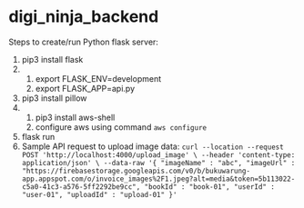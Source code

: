 # digi_ninja_backend

Steps to create/run Python flask server:
1. pip3 install flask
2. 1) export FLASK_ENV=development
   2) export FLASK_APP=api.py
3. pip3 install pillow
4. 1) pip3 install aws-shell
   2) configure aws using command `aws configure`
5. flask run
6. Sample API request to upload image data:
   `curl --location --request POST 'http://localhost:4000/upload_image' \
--header 'content-type: application/json' \
--data-raw '{
    "imageName" : "abc",
    "imageUrl" : "https://firebasestorage.googleapis.com/v0/b/bukuwarung-app.appspot.com/o/invoice_images%2F1.jpeg?alt=media&token=5b113022-c5a0-41c3-a576-5ff2292be9cc",
    "bookId" : "book-01",
    "userId" : "user-01",
    "uploadId" : "upload-01"
}'`
